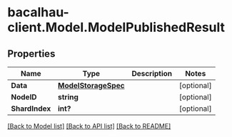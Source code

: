# bacalhau-client.Model.ModelPublishedResult
## Properties

Name | Type | Description | Notes
------------ | ------------- | ------------- | -------------
**Data** | [**ModelStorageSpec**](ModelStorageSpec.md) |  | [optional] 
**NodeID** | **string** |  | [optional] 
**ShardIndex** | **int?** |  | [optional] 

[[Back to Model list]](../README.md#documentation-for-models) [[Back to API list]](../README.md#documentation-for-api-endpoints) [[Back to README]](../README.md)

